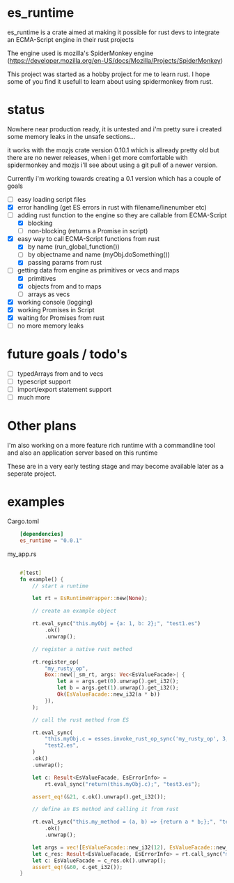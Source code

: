 # es_runtime

es_runtime is a crate aimed at making it possible for rust devs to integrate an ECMA-Script engine in their rust projects

The engine used is mozilla's SpiderMonkey engine (https://developer.mozilla.org/en-US/docs/Mozilla/Projects/SpiderMonkey)

This project was started as a hobby project for me to learn rust. I hope some of you find it usefull to learn about using spidermonkey from rust.

# status

Nowhere near production ready, it is untested and i'm pretty sure i created some memory leaks in the unsafe sections...

it works with the mozjs crate version 0.10.1 which is allready pretty old but there are no newer releases, when i get more comfortable with spidermonkey and mozjs i'll see about using a git pull of a newer version.

Currently i'm working towards creating a 0.1 version which has a couple of goals

* [ ] easy loading script files
* [x] error handling (get ES errors in rust with filename/linenumber etc)
* [ ] adding rust function to the engine so they are callable from ECMA-Script
  * [x] blocking
  * [ ] non-blocking (returns a Promise in script)
* [x] easy way to call ECMA-Script functions from rust
  * [x] by name (run_global_function())
  * [ ] by objectname and name (myObj.doSomething())
  * [x] passing params from rust
* [ ] getting data from engine as primitives or vecs and maps
  * [x] primitives
  * [x] objects from and to maps
  * [ ] arrays as vecs
* [x] working console (logging)
* [x] working Promises in Script
* [x] waiting for Promises from rust
* [ ] no more memory leaks

# future goals / todo's

* [ ] typedArrays from and to vecs
* [ ] typescript support
* [ ] import/export statement support
* [ ] much more

# Other plans

I'm also working on a more feature rich runtime with a commandline tool and also an application server based on this runtime

These are in a very early testing stage and may become available later as a seperate project.

# examples

Cargo.toml

```toml
    [dependencies]
    es_runtime = "0.0.1"
```

my_app.rs

```rust

    #[test]
    fn example() {
        // start a runtime

        let rt = EsRuntimeWrapper::new(None);

        // create an example object

        rt.eval_sync("this.myObj = {a: 1, b: 2};", "test1.es")
            .ok()
            .unwrap();

        // register a native rust method

        rt.register_op(
            "my_rusty_op",
            Box::new(|_sm_rt, args: Vec<EsValueFacade>| {
                let a = args.get(0).unwrap().get_i32();
                let b = args.get(1).unwrap().get_i32();
                Ok(EsValueFacade::new_i32(a * b))
            }),
        );

        // call the rust method from ES

        rt.eval_sync(
            "this.myObj.c = esses.invoke_rust_op_sync('my_rusty_op', 3, 7);",
            "test2.es",
        )
        .ok()
        .unwrap();

        let c: Result<EsValueFacade, EsErrorInfo> =
            rt.eval_sync("return(this.myObj.c);", "test3.es");

        assert_eq!(&21, c.ok().unwrap().get_i32());

        // define an ES method and calling it from rust

        rt.eval_sync("this.my_method = (a, b) => {return a * b;};", "test4.es")
            .ok()
            .unwrap();

        let args = vec![EsValueFacade::new_i32(12), EsValueFacade::new_i32(5)];
        let c_res: Result<EsValueFacade, EsErrorInfo> = rt.call_sync("my_method", args);
        let c: EsValueFacade = c_res.ok().unwrap();
        assert_eq!(&60, c.get_i32());
    }



```

